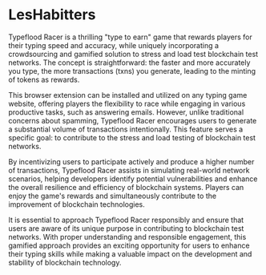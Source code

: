 # LesHabitters
 
Typeflood Racer is a thrilling "type to earn" game that rewards players for their typing speed and accuracy, while uniquely incorporating a crowdsourcing and gamified solution to stress and load test blockchain test networks. The concept is straightforward: the faster and more accurately you type, the more transactions (txns) you generate, leading to the minting of tokens as rewards.

This browser extension can be installed and utilized on any typing game website, offering players the flexibility to race while engaging in various productive tasks, such as answering emails. However, unlike traditional concerns about spamming, Typeflood Racer encourages users to generate a substantial volume of transactions intentionally. This feature serves a specific goal: to contribute to the stress and load testing of blockchain test networks.

By incentivizing users to participate actively and produce a higher number of transactions, Typeflood Racer assists in simulating real-world network scenarios, helping developers identify potential vulnerabilities and enhance the overall resilience and efficiency of blockchain systems. Players can enjoy the game's rewards and simultaneously contribute to the improvement of blockchain technologies.

It is essential to approach Typeflood Racer responsibly and ensure that users are aware of its unique purpose in contributing to blockchain test networks. With proper understanding and responsible engagement, this gamified approach provides an exciting opportunity for users to enhance their typing skills while making a valuable impact on the development and stability of blockchain technology.